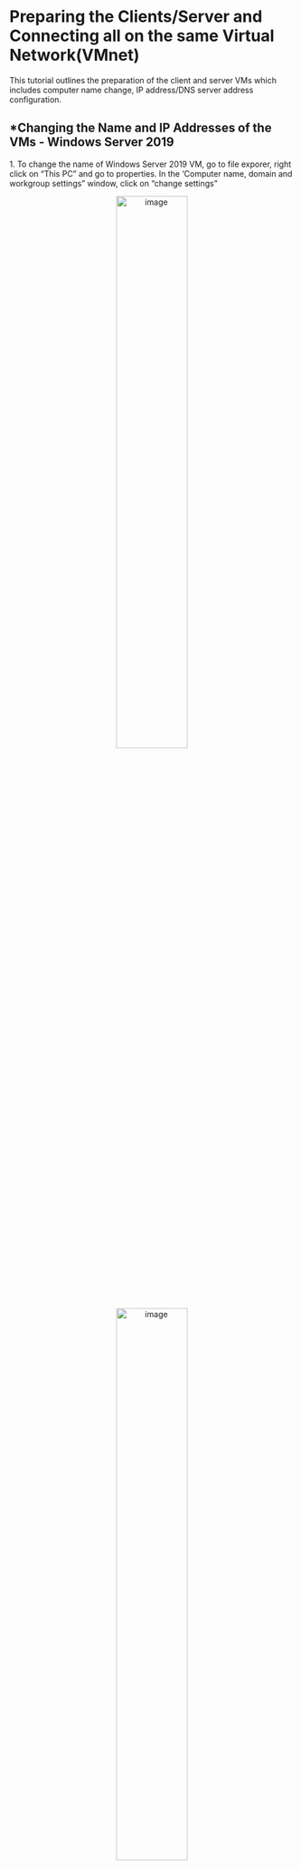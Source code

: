 <h1>Preparing the Clients/Server and Connecting all on the same Virtual Network(VMnet)</h1>
<p>This tutorial outlines the preparation of the client and server VMs which includes computer name change, IP address/DNS server address configuration.<br /></p>

<h2>*Changing the Name and IP Addresses of the VMs - Windows Server 2019</h2>
<p>1. To change the name of Windows Server 2019 VM, go to file exporer, right click on “This PC” and go to properties. In the ‘Computer name, domain and workgroup settings” window, click on “change settings”</p>
<p align="center"><img src="https://i.imgur.com/aiRdD2p.png" height="50%" width="50%" alt="image"/>
<p align="center"><img src="https://i.imgur.com/xiciKuj.png" height="50%" width="50%" alt="image"/>

<p>2. On the System’s properties’ page, click the Change button. On the computer name/domain changes screen, input the VM’s name and click OK to save.</p>
<p align="center"><img src="https://i.imgur.com/inliumE.png" height="50%" width="50%" alt="image"/>
<p align="center"><img src="https://i.imgur.com/GDp5x2q.png" height="50%" width="50%" alt="image"/>

<p>3. To change the IP address of Windows Server 2019, click on the Network Internet icon on your computer’s home screen and then Network and Internet Settings</p>
<p align="center"><img src="https://i.imgur.com/u5ncidD.png" height="50%" width="50%" alt="image"/>

<p>4. On the Network and Internet page, click on Network and Sharing Center</p>
<p align="center"><img src="https://i.imgur.com/tQr2Z7g.png" height="50%" width="50%" alt="image"/>

<p>5. On the Network and Sharing Center page, click on “Ethernet0” and on the Ethernet0 status page, click on properties. </p>
<p align="center"><img src="https://i.imgur.com/P87QxjV.png" height="50%" width="50%" alt="image"/>
<p align="center"><img src="https://i.imgur.com/az0Ss5R.png" height="50%" width="50%" alt="image"/>

<p>6. .On the Ethernet0 properties’ page, double click on “Internet Protocol Version 4(TCP/IPv4) from the list of items</p>
<p align="center"><img src="https://i.imgur.com/dvw795Y.png" height="50%" width="50%" alt="image"/>

<p>7. On the Internet Protocol version 4(TCP/IPv4) Properties’ page, select the “use the following IP address” and input the desired IP address, subnet mask and DNS server address. Then click OK to save.</p>
<p align="center"><img src="https://i.imgur.com/cfXS3F4.png" height="50%" width="50%" alt="image"/>

<br>
<br>
<br>

<h2>*Changing the Name and IP Addresses of the VMs - Windows 11</h2>
<p>1. To change the name of Windows 11 VM, go to file explorer, right click on “This PC” and click on properties. </p>
<p align="center"><img src="https://i.imgur.com/gqBOSsv.png" height="50%" width="50%" alt="image"/>

<p>2. On the system’s settings screen, click on Advanced system settings</p>
<p align="center"><img src="https://i.imgur.com/ppNZtEG.png" height="50%" width="50%" alt="image"/>

<p>3. On the system’s properties’ screen, in the computer name tab, click change.</p>
<p align="center"><img src="https://i.imgur.com/VNTFoN8.png" height="50%" width="50%" alt="image"/>

<p>4. In the computer name/domain changes' page, input the desired name in the space provided for computer name and click OK to save.</p>
<p align="center"><img src="https://i.imgur.com/XaZvK25.png" height="50%" width="50%" alt="image"/>
  
<p>5. To change the IP address of the windows 11 VM, right click on start and click on settings </p>
<p align="center"><img src="https://i.imgur.com/iOQHfcK.png" height="50%" width="50%" alt="image"/>

<p>6. On the settings screen, click on Network and Internet. On the Network and Internet pane, click on Ethernet</p>
<p align="center"><img src="https://i.imgur.com/q4pI3y6.png" height="50%" width="50%" alt="image"/>

<p>7. On the Ethernet pane, under IP assignment, click on Edit</p>
<p align="center"><img src="https://i.imgur.com/dt3N8Cr.png" height="50%" width="50%" alt="image"/>

<p>8. On the Edit IP settings screen, make sure to change it to manual and input the desired IP address and Preferred DNS address. Then click SAVE.</p>
<p align="center"><img src="https://i.imgur.com/uHbJpLD.png" height="50%" width="50%" alt="image"/>

<br>
<br>

<h1>Connecting all VMs to the same virtual Network VMware Workstation Pro</h1>
<p>This tutorial outlines how to connect all VMs on the same virtual network for communication.<br /></p>

<P>1. To connect all VMs to the same network, right click on the VM and go to settings</P>
<p align="center"><img src="https://i.imgur.com/Y51MkeN.png" height="50%" width="50%" alt="image"/>

<p>2. On the Virtual machine settings screen, just in the hardware window, click on the Network Adapter and set it to custom. From the dropdown menu, select the desired virtual network and click OK to save. Make sure this is done across all other VMs you wish to put on the same network.</p>
<p align="center"><img src="https://i.imgur.com/Rzo2FXa.png" height="50%" width="50%" alt="image"/>

<br>
